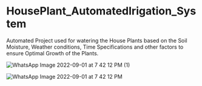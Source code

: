 # HousePlant_AutomatedIrigation_System
Automated Project used for watering the House Plants based on the Soil Moisture, Weather conditions, Time Specifications and other factors to ensure Optimal Growth of the Plants.

![WhatsApp Image 2022-09-01 at 7 42 12 PM (1)](https://user-images.githubusercontent.com/56397262/187942266-e0b7f003-dd12-4304-9fe9-a77ce3f6792b.jpeg)



![WhatsApp Image 2022-09-01 at 7 42 12 PM](https://user-images.githubusercontent.com/56397262/187942287-f22c4193-7cc1-437e-956b-4388a40b37c0.jpeg)
